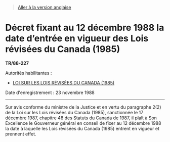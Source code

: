> [Aller à la version anglaise](/en/Regulations/Statutory%20Instruments/88/227.md)

# Décret fixant au 12 décembre 1988 la date d’entrée en vigueur des Lois révisées du Canada (1985)

**TR/88-227**

Autorités habilitantes : 
- [LOI SUR LES LOIS RÉVISÉES DU CANADA (1985)](/fr/Lois/Lois%20du%20Canada/1985/ch.%2040%20(3e%20suppl.).md)

Date d'enregistrement : 23 novembre 1988

----------

Sur avis conforme du ministre de la Justice et en vertu du paragraphe 2(2) de la Loi sur les Lois révisées du Canada (1985), sanctionnée le 17 décembre 1987, chapitre 48 des Statuts du Canada de 1987, il plaît à Son Excellence le Gouverneur général en conseil de fixer au 12 décembre 1988 la date à laquelle les Lois révisées du Canada (1985) entrent en vigueur et prennent effet.


